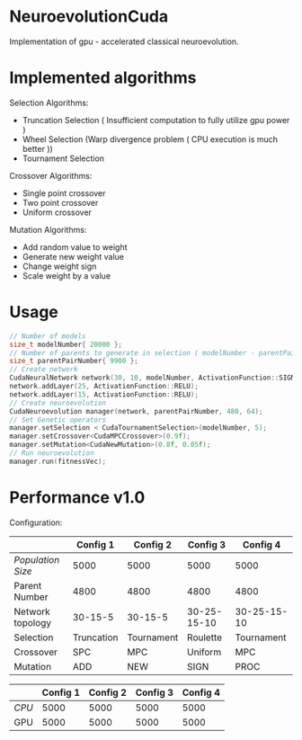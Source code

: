# NeuroevolutionCuda

Implementation of gpu - accelerated classical neuroevolution.

# Implemented algorithms

Selection Algorithms:

- Truncation Selection ( Insufficient computation to fully utilize gpu power ) 
- Wheel Selection (Warp divergence problem ( CPU execution is much better ))
- Tournament Selection

Crossover Algorithms:

- Single point crossover
- Two point crossover
- Uniform crossover

Mutation Algorithms:

- Add random value to weight
- Generate new weight value
- Change weight sign
- Scale weight by a value

# Usage

```c
// Number of models
size_t modelNumber{ 20000 };
// Number of parents to generate in selection ( modelNumber - parentPairNumber * 2 = Elite selection)
size_t parentPairNumber{ 9900 };
// Create network
CudaNeuralNetwork network(30, 10, modelNumber, ActivationFunction::SIGMOID);
network.addLayer(25, ActivationFunction::RELU);
network.addLayer(15, ActivationFunction::RELU);
// Create neuroevolution
CudaNeuroevolution manager(network, parentPairNumber, 480, 64);
// Set Genetic operators
manager.setSelection < CudaTournamentSelection>(modelNumber, 5);
manager.setCrossover<CudaMPCCrossover>(0.9f);
manager.setMutation<CudaNewMutation>(0.8f, 0.05f);
// Run neuroevolution
manager.run(fitnessVec);
```

# Performance v1.0

Configuration:   

||Config 1|Config 2|Config 3|Config 4|  
|---|---|---|---|---|
|*Population Size*|5000|5000|5000|5000|
|Parent Number|4800|4800|4800|4800|
|Network topology|30-15-5|30-15-5|30-25-15-10|30-25-15-10|
|Selection|Truncation|Tournament|Roulette|Tournament|
|Crossover|SPC|MPC|Uniform|MPC|
|Mutation|ADD|NEW|SIGN|PROC|

||Config 1|Config 2|Config 3|Config 4|  
|---|---|---|---|---|
|*CPU*|5000|5000|5000|5000|
|GPU|5000|5000|5000|5000|






